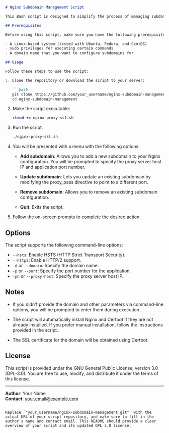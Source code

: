 ```markdown
# Nginx Subdomain Management Script

This Bash script is designed to simplify the process of managing subdomains for Nginx web server configurations. It provides options to add, update, or remove subdomains, and automates the installation of Nginx and Certbot for SSL certificate management.

## Prerequisites

Before using this script, make sure you have the following prerequisites:

- A Linux-based system (tested with Ubuntu, Fedora, and CentOS)
- sudo privileges for executing certain commands
- A domain name that you want to configure subdomains for

## Usage

Follow these steps to use the script:

1. Clone the repository or download the script to your server:

   ```bash
   git clone https://github.com/your_username/nginx-subdomain-management.git
   cd nginx-subdomain-management
   ```

2. Make the script executable:

   ```bash
   chmod +x nginx-proxy-ssl.sh
   ```

3. Run the script:

   ```bash
   ./nginx-proxy-ssl.sh
   ```

4. You will be presented with a menu with the following options:

   - **Add subdomain**: Allows you to add a new subdomain to your Nginx configuration. You will be prompted to specify the proxy server host IP and application port number.

   - **Update subdomain**: Lets you update an existing subdomain by modifying the proxy_pass directive to point to a different port.

   - **Remove subdomain**: Allows you to remove an existing subdomain configuration.

   - **Quit**: Exits the script.

5. Follow the on-screen prompts to complete the desired action.

## Options

The script supports the following command-line options:

- `--hsts`: Enable HSTS (HTTP Strict Transport Security).
- `--http2`: Enable HTTP/2 support.
- `-d` or `--domain`: Specify the domain name.
- `-p` or `--port`: Specify the port number for the application.
- `-ph` or `--proxy-host`: Specify the proxy server host IP.

## Notes

- If you didn't provide the domain and other parameters via command-line options, you will be prompted to enter them during execution.

- The script will automatically install Nginx and Certbot if they are not already installed. If you prefer manual installation, follow the instructions provided in the script.

- The SSL certificate for the domain will be obtained using Certbot.

## License

This script is provided under the GNU General Public License, version 3.0 (GPL-3.0). You are free to use, modify, and distribute it under the terms of this license.

---

**Author**: Your Name  
**Contact**: your.email@example.com
```

Replace `"your_username/nginx-subdomain-management.git"` with the actual URL of your script repository, and make sure to fill in the author's name and contact email. This README should provide a clear overview of your script and its updated GPL 3.0 license.
